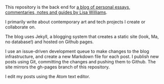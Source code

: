This repository is the back end for [a blog of personal essays, commentaries, notes and guides by Lisa Williams](http://lisawilliams.github.io/lisa/).

I primarily write about contemporary art and tech projects I create or collaborate on.

The blog uses Jekyll, a blogging system that creates a static site (look, Ma, no database!) and hosted on Github pages.

I use an issue-driven development queue to make changes to the blog infrastructure, and create a new Markdown file for each post. I publish new posts using Git, committing the changes and pushing them to Github. The site mirrors the gh-pages branch of this repository.

I edit my posts using the Atom text editor.
